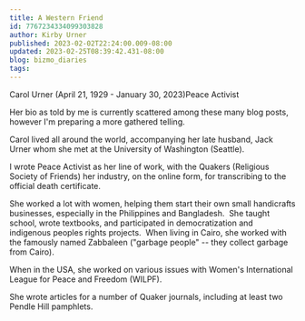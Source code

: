 ```yaml
---
title: A Western Friend
id: 7767234334099303828
author: Kirby Urner
published: 2023-02-02T22:24:00.009-08:00
updated: 2023-02-25T08:39:42.431-08:00
blog: bizmo_diaries
tags: 
---
```


[](https://www.flickr.com/photos/kirbyurner/52661512619/)

Carol Urner (April 21, 1929 - January 30, 2023)Peace Activist 

Her bio as told by me is currently scattered among these many blog posts, however I'm preparing a more gathered telling.  

Carol lived all around the world, accompanying her late husband, Jack Urner whom she met at the University of Washington (Seattle).

I wrote Peace Activist as her line of work, with the Quakers (Religious Society of Friends) her industry, on the online form, for transcribing to the official 
death certificate.

She worked a lot with women, helping them start their own small handicrafts businesses, especially in the Philippines and Bangladesh.  She taught school, wrote textbooks, and participated in democratization and indigenous peoples rights projects.  When living in Cairo, she worked with the famously named Zabbaleen ("garbage people" -- they collect garbage from Cairo).

When in the USA, she worked on various issues with Women's International League for Peace and Freedom (WILPF).  

She wrote articles for a number of Quaker journals, including at least two Pendle Hill pamphlets.